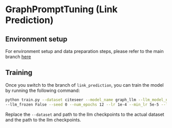 # GraphPromptTuning (Link Prediction)

## Environment setup
For environment setup and data preparation steps, please refer to the main branch [here](https://github.com/franciscoliu/graphprompter/tree/main)


## Training
Once you switch to the branch of ```link_prediction```, you can train the model by running the following command:

```bash
python train.py --dataset citeseer --model_name graph_llm --llm_model_name 7b --gnn_model_name gat 
--llm_frozen False --seed 0 --num_epochs 12 --lr 1e-4 --min_lr 5e-5 --link_prediction True 
```
Replace the ```--dataset``` and path to the llm checkpoints to the actual dataset and the path to the llm checkpoints. 
